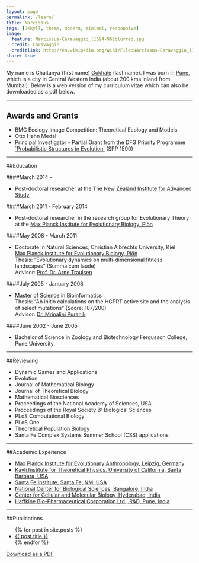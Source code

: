 ```yaml
---
layout: page
permalink: /learn/
title: Narcissus
tags: [Jekyll, theme, modern, minimal, responsive]
image:
  feature: Narcissus-Caravaggio_(1594-96)blurred.jpg
  credit: Caravaggio
  creditlink: http://en.wikipedia.org/wiki/File:Narcissus-Caravaggio_(1594-96)_edited.jpg
share: true
---
```


My name is Chaitanya (first name) [Gokhale](http://en.wikipedia.org/wiki/Gokhale) (last name). 
I was born in [Pune](http://en.wikipedia.org/wiki/Pune), which is a city in Central Western India (about 200 kms inland from Mumbai).
Below is a web version of my curriculum vitae which can also be downloaded as a pdf below.

---

## Awards and Grants

* BMC Ecology Image Competition: Theoretical Ecology and Models
* Otto Hahn Medal
* Principal Investigator - Partial Grant from the DFG Priority Programme [`Probabilistic Structures in Evolution'](http://www.dfg-spp1590.de) (SPP 1590)

___

##Education

####March 2014 - 

* Post-doctoral researcher at the [The New Zealand Institute for Advanced Study](http://www.nzias.ac.nz)

####March 2011 - February 2014

* Post-doctoral researcher in the research group for Evolutionary Theory at the [Max Planck Institute for Evolutionary Biology, Plön](http://www.evolbio.mpg.de)

####May 2008 - March 2011

* Doctorate in Natural Sciences,
  Christian Albrechts University, Kiel  
  [Max Planck Institute for Evolutionary Biology, Plön](http://www.evolbio.mpg.de)  
  Thesis: “Evolutionary dynamics on multi-dimensional fitness landscapes”  (Summa cum laude)  
  Advisor: [Prof. Dr. Arne Traulsen](http://web.evolbio.mpg.de/~traulsen/)

####July 2005  - January 2008    

* Master of Science in Bioinformatics  
  Thesis: “Ab initio calculations on the HGPRT active site and the analysis of select mutations” (Score: 187/200)  
  Advisor: [Dr. Mrinalini Puranik](http://www.iiserpune.ac.in/~mrinalini/)
 
####June 2002 - June 2005

* Bachelor of Science in Zoology and Biotechnology Fergusson College, Pune University

____

##Reviewing

+ Dynamic Games and Applications
+ Evolution
+ Journal of Mathematical Biology
+ Journal of Theoretical Biology
+ Mathematical Biosciences
+ Proceedings of the National Academy of Sciences, USA
+ Proceedings of the Royal Society B: Biological Sciences
+ PLoS Computational Biology
+ PLoS One
+ Theoretical Population Biology
+ Santa Fe Complex Systems Summer School (CSS) applications

___

##Academic Experience

+ [Max Planck Institute for Evolutionary Anthropology, Leipzig, Germany](http://www.eva.mpg.de)
+ [Kavli Institute for Theoretical Physics, University of California, Santa Barbara, USA](http://www.kitp.ucsb.edu/activities/dbdetails?acro=multicell-c13)
+ [Santa Fe Institute, Santa Fe, NM, USA](http://www.santafe.edu)
+ [National Center for Biological Sciences, Bangalore, India](http://www.ncbs.res.in)
+ [Center for Cellular and Molecular Biology, Hyderabad, India](http://www.ccmb.res.in)
+ [Haffkine Bio-Pharmaceutical Corporation Ltd., R&D, Pune, India](http://vaccinehaffkine.com)

___

##Publications

<ul>
  {% for post in site.posts %}
    <li>
      <a href="{{ post.url }}">{{ post.title }}</a>
    </li>
  {% endfor %}
</ul>  


<div markdown="0"><a href="{{ site.url }}/images/Gokhale_CV.pdf" class="btn btn-info">Download as a PDF</a></div>